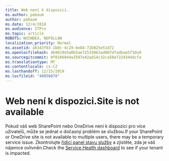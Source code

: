 ```yaml
---
title: Web není k dispozici.
ms.author: pebaum
author: pebaum
ms.date: 12/4/2018
ms.audience: ITPro
ms.topic: article
ROBOTS: NOINDEX, NOFOLLOW
localization_priority: Normal
ms.assetid: a8343f03-1b8c-4c29-be84-72b025e51d72
ms.openlocfilehash: 4b9619d3a0b5ae72533063ad007dfadbae5f3da9
ms.sourcegitcommit: 0f0186044a3597e42ad14c32ca58e7224344dcfa
ms.translationtype: MT
ms.contentlocale: cs-CZ
ms.lasthandoff: 12/15/2019
ms.locfileid: "40050878"
---
```

# <a name="site-is-not-available"></a><span data-ttu-id="ddf00-102">Web není k dispozici.</span><span class="sxs-lookup"><span data-stu-id="ddf00-102">Site is not available</span></span>

<span data-ttu-id="ddf00-103">Pokud váš web SharePoint nebo OneDrive není k dispozici pro více uživatelů, může se jednat o dočasný problém se službou.</span><span class="sxs-lookup"><span data-stu-id="ddf00-103">If your SharePoint or OneDrive site is not available to multiple users, there may be a temporary service issue.</span></span> <span data-ttu-id="ddf00-104">Zkontrolujte [řídicí panel stavu služby](https://admin.microsoft.com/AdminPortal/Home#/servicehealth) a zjistěte, zda je váš nájemce ovlivněn.</span><span class="sxs-lookup"><span data-stu-id="ddf00-104">Check the [Service Health dashboard](https://admin.microsoft.com/AdminPortal/Home#/servicehealth) to see if your tenant is impacted.</span></span> 
  


